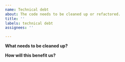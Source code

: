```yaml
---
name: Technical debt
about: The code needs to be cleaned up or refactored.
title: ''
labels: technical debt
assignees: ''

---
```


**What needs to be cleaned up?**

**How will this benefit us?**
